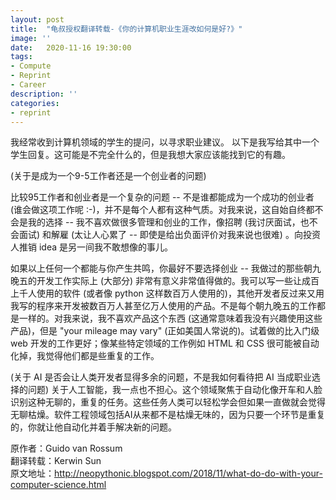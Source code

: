 ```yaml
---
layout: post
title:  "龟叔授权翻译转载-《你的计算机职业生涯改如何是好?》"
image: ''
date:   2020-11-16 19:30:00
tags:
- Compute
- Reprint
- Career
description: ''
categories:
- reprint
---
```


我经常收到计算机领域的学生的提问，以寻求职业建议。
以下是我写给其中一个学生回复。这可能是不完全什么的，但是我想大家应该能找到它的有趣。

(关于是成为一个9-5工作者还是一个创业者的问题)

比较95工作者和创业者是一个复杂的问题 -- 不是谁都能成为一个成功的创业者 (谁会做这项工作呢 :-)，并不是每个人都有这种气质。对我来说，这自始自终都不会是我的选择 -- 我不喜欢做很多管理和创业的工作，像招聘 (我讨厌面试，也不会面试) 和解雇 (太让人心累了 -- 即使是给出负面评价对我来说也很难) 。向投资人推销 idea 是另一间我不敢想像的事儿。

如果以上任何一个都能与你产生共鸣，你最好不要选择创业 -- 我做过的那些朝九晚五的开发工作实际上 (大部分) 非常有意义非常值得做的。我可以写一些让成百上千人使用的软件 (或者像 python 这样数百万人使用的)，其他开发者反过来又用我写的程序来开发被数百万人甚至亿万人使用的产品。不是每个朝九晚五的工作都是一样的。对我来说，我不喜欢产品这个东西 (这通常意味着我没有兴趣使用这些产品)，但是 "your mileage may vary" (正如美国人常说的)。试着做的比入门级 web 开发的工作更好；像某些特定领域的工作例如 HTML 和 CSS 很可能被自动化掉，我觉得他们都是些重复的工作。

(关于 AI 是否会让人类开发者显得多余的问题，不是我如何看待把 AI 当成职业选择的问题)
关于人工智能，我一点也不担心。这个领域聚焦于自动化像开车和人脸识别这种无聊的，重复的任务。这些任务人类可以轻松学会但如果一直做就会觉得无聊枯燥。软件工程领域包括AI从来都不是枯燥无味的，因为只要一个环节是重复的，你就让他自动化并着手解决新的问题。

原作者：Guido van Rossum   
翻译转载：Kerwin Sun   
原文地址：http://neopythonic.blogspot.com/2018/11/what-do-do-with-your-computer-science.html
